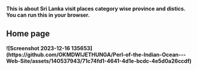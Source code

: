 <b>This is about Sri Lanka visit places category wise province and distics.</b><br/>
<b>You can run this in your browser.<b/>


<h2>Home page</h2>
![Screenshot 2023-12-16 135653](https://github.com/OKMDWIJETHUNGA/Perl-of-the-Indian-Ocean---Web-Site/assets/140537943/71c74fd1-4641-4d1e-bcdc-4e5d0a26ccdf)
